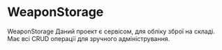 # WeaponStorage
WeaponStorage
Даний проект є сервісом, для обліку зброї на складі. Має всі CRUD операції для зручного адміністрування.
